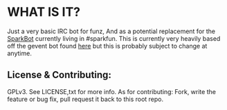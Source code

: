WHAT IS IT?
===========

Just a very basic IRC bot for funz, And as a potential replacement for the
[SparkBot](https://github.com/JoshAshby/supybot-plugins) currently living
in #sparkfun. This is currently very heavily based off the gevent bot found
[here](https://gist.github.com/maxcountryman/676306) but this is probably
subject to change at anytime.

License & Contributing:
-----------------------
GPLv3. See LICENSE,txt for more info. As for contributing: Fork, write
the feature or bug fix, pull request it back to this root repo.
